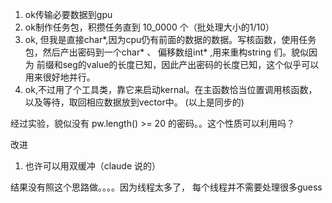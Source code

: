 1. ok传输必要数据到gpu
2. ok制作任务包，积攒任务直到 10_0000 个（批处理大小的1/10）
3. ok, 但我是直接char*,因为cpu仍有前面的数据的数据。写核函数，使用任务包，然后产出密码到一个char* 、 偏移数组int* ,用来重构string 们。貌似因为 前缀和seg的value的长度已知，因此产出密码的长度已知，这个似乎可以用来很好地并行。
4. ok,不过用了个工具类，靠它来启动kernal。在主函数恰当位置调用核函数， 以及等待，取回相应数据放到vector中。
(以上是同步的)

经过实验，貌似没有 pw.length() >= 20 的密码。。这个性质可以利用吗？

改进
1. 也许可以用双缓冲（claude 说的）

结果没有照这个思路做。。。。因为线程太多了， 每个线程并不需要处理很多guess